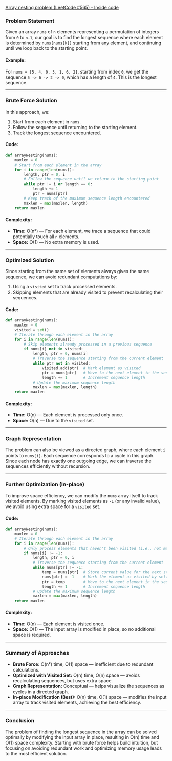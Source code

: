 

[Array nesting problem (LeetCode #565) - Inside code](https://youtu.be/Z5Xm7urgTIg?si=vDszwSri1DSVllgc)



### Problem Statement

Given an array `nums` of `n` elements representing a permutation of integers from `0` to `n-1`, our goal is to find the longest sequence where each element is determined by `nums[nums[k]]` starting from any element, and continuing until we loop back to the starting point.

#### Example:
For `nums = [5, 4, 0, 3, 1, 6, 2]`, starting from index `0`, we get the sequence `5 -> 6 -> 2 -> 0`, which has a length of `4`. This is the longest sequence.

---

### Brute Force Solution

In this approach, we:
1. Start from each element in `nums`.
2. Follow the sequence until returning to the starting element.
3. Track the longest sequence encountered.

#### Code:
```python
def arrayNesting(nums):
    maxlen = 0
    # Start from each element in the array
    for i in range(len(nums)):
        length, ptr = 0, i
        # Follow the sequence until we return to the starting point
        while ptr != i or length == 0:
            length += 1
            ptr = nums[ptr]
        # Keep track of the maximum sequence length encountered
        maxlen = max(maxlen, length)
    return maxlen

```

#### Complexity:
- **Time:** O(n²) — For each element, we trace a sequence that could potentially touch all `n` elements.
- **Space:** O(1) — No extra memory is used.

---

### Optimized Solution

Since starting from the same set of elements always gives the same sequence, we can avoid redundant computations by:
1. Using a `visited` set to track processed elements.
2. Skipping elements that are already visited to prevent recalculating their sequences.

#### Code:
```python
def arrayNesting(nums):
    maxlen = 0
    visited = set()
    # Iterate through each element in the array
    for i in range(len(nums)):
        # Skip elements already processed in a previous sequence
        if nums[i] not in visited:
            length, ptr = 0, nums[i]
            # Traverse the sequence starting from the current element
            while ptr not in visited:
                visited.add(ptr)  # Mark element as visited
                ptr = nums[ptr]   # Move to the next element in the sequence
                length += 1       # Increment sequence length
            # Update the maximum sequence length
            maxlen = max(maxlen, length)
    return maxlen

```

#### Complexity:
- **Time:** O(n) — Each element is processed only once.
- **Space:** O(n) — Due to the `visited` set.

---

### Graph Representation

The problem can also be viewed as a directed graph, where each element `i` points to `nums[i]`. Each sequence corresponds to a cycle in this graph. Since each node has exactly one outgoing edge, we can traverse the sequences efficiently without recursion.

---

### Further Optimization (In-place)

To improve space efficiency, we can modify the `nums` array itself to track visited elements. By marking visited elements as `-1` (or any invalid value), we avoid using extra space for a `visited` set.

#### Code:
```python
def arrayNesting(nums):
    maxlen = 0
    # Iterate through each element in the array
    for i in range(len(nums)):
        # Only process elements that haven't been visited (i.e., not marked as -1)
        if nums[i] != -1:
            length, ptr = 0, i
            # Traverse the sequence starting from the current element
            while nums[ptr] != -1:
                temp = nums[ptr]  # Store current value for the next step
                nums[ptr] = -1    # Mark the element as visited by setting it to -1
                ptr = temp        # Move to the next element in the sequence
                length += 1       # Increment sequence length
            # Update the maximum sequence length
            maxlen = max(maxlen, length)
    return maxlen

```

#### Complexity:
- **Time:** O(n) — Each element is visited once.
- **Space:** O(1) — The input array is modified in place, so no additional space is required.

---

### Summary of Approaches

- **Brute Force:** O(n²) time, O(1) space — inefficient due to redundant calculations.
- **Optimized with Visited Set:** O(n) time, O(n) space — avoids recalculating sequences, but uses extra space.
- **Graph Representation:** Conceptual — helps visualize the sequences as cycles in a directed graph.
- **In-place Modification (Best):** O(n) time, O(1) space — modifies the input array to track visited elements, achieving the best efficiency.

---

### Conclusion

The problem of finding the longest sequence in the array can be solved optimally by modifying the input array in place, resulting in O(n) time and O(1) space complexity. Starting with brute force helps build intuition, but focusing on avoiding redundant work and optimizing memory usage leads to the most efficient solution.